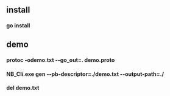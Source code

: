 ## install
#### go install
## demo
#### protoc -odemo.txt --go_out=. demo.proto
#### NB_Cli.exe gen --pb-descriptor=./demo.txt --output-path=./
#### del demo.txt